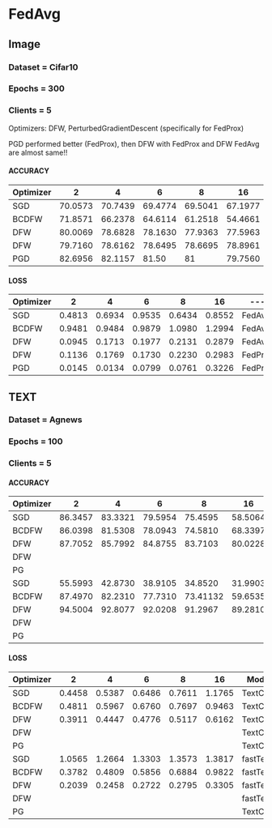 # FedAvg
<h2> Image </h2>
<h3> Dataset = Cifar10 </h3>
<h3> Epochs = 300 </h3>
<h3> Clients = 5 </h3>
Optimizers: DFW, PerturbedGradientDescent (specifically for FedProx)

PGD performed better (FedProx), then DFW with FedProx and DFW FedAvg are almost same!!
<h4> ACCURACY</h4>

| Optimizer | 2 | 4 | 6 | 8 | 16 | --- |
| --- | --- | --- | --- | --- | --- | --- |
| SGD | 70.0573 | 70.7439 | 69.4774 | 69.5041 | 67.1977 | FedAvg |
| BCDFW | 71.8571 | 66.2378 | 64.6114 | 61.2518 | 54.4661 | FedAvg |
| DFW | 80.0069 | 78.6828 | 78.1630 | 77.9363 | 77.5963 |  FedAvg|
| DFW | 79.7160 | 78.6162 | 78.6495 | 78.6695 | 78.8961 | FedProx |
| PGD | 82.6956 | 82.1157 | 81.50 | 81 | 79.7560 | FedProx |

<h4> LOSS</h4>

| Optimizer | 2 | 4 | 6 | 8 | 16 | --- |
| --- | --- | --- | --- | --- | --- | --- |
| SGD | 0.4813 | 0.6934 | 0.9535 | 0.6434 | 0.8552 | FedAvg  |
| BCDFW | 0.9481 | 0.9484 | 0.9879 | 1.0980 | 1.2994 | FedAvg  |
| DFW | 0.0945 | 0.1713 | 0.1977 | 0.2131 | 0.2879 | FedAvg  |
| DFW | 0.1136 | 0.1769 | 0.1730 | 0.2230 | 0.2983 | FedProx |
| PGD | 0.0145 | 0.0134 | 0.0799 | 0.0761 | 0.3226 | FedProx |

<h2> TEXT </h2>
<h3> Dataset = Agnews </h3>
<h3> Epochs = 100 </h3>
<h3> Clients = 5 </h3>

<h4> ACCURACY</h4>

| Optimizer | 2 | 4 | 6 | 8 | 16 | Model | |
| --- | --- | --- | --- | --- | --- | --- | --- |
| SGD | 86.3457 | 83.3321 | 79.5954 | 75.4595| 58.5064 |TextCNN | FedAvg |
| BCDFW | 86.0398 | 81.5308 | 78.0943 | 74.5810 | 68.3397 | TextCNN | FedAvg |
| DFW | 87.7052 | 85.7992 | 84.8755 | 83.7103 | 80.0228 | TextCNN | FedAvg |
| DFW |  |  |  |  |  | TextCNN | FedProx |
| PG |  |  |  |  |  | TextCNN | FedProx |
| SGD | 55.5993 | 42.8730 | 38.9105 | 34.8520 | 31.9903 | fastText | FedAvg |
| BCDFW | 87.4970 | 82.2310 | 77.7310 | 73.41132 | 59.6535 | fastText | FedAvg |
| DFW | 94.5004 | 92.8077 | 92.0208 | 91.2967 | 89.2810 | fastText | FedAvg |
| DFW |  |  |  |  |  | fastText | FedProx |
| PG |  |  |  |  |  | TextCNN | FedProx |

<h4> LOSS</h4>

| Optimizer | 2 | 4 | 6 | 8 | 16 | Model |
| --- | --- | --- | --- | --- | --- | --- |
| SGD| 0.4458 | 0.5387 | 0.6486 | 0.7611 | 1.1765 | TextCNN |
| BCDFW | 0.4811 | 0.5967 | 0.6760 | 0.7697  | 0.9463 | TextCNN |
| DFW | 0.3911 | 0.4447 | 0.4776 | 0.5117 | 0.6162 | TextCNN |
| DFW |  |  |  |  |  | TextCNN | FedProx |
| PG |  |  |  |  |  | TextCNN | FedProx |
| SGD | 1.0565 | 1.2664 | 1.3303 | 1.3573 | 1.3817 | fastText |  
| BCDFW | 0.3782 | 0.4809 | 0.5856 | 0.6884 | 0.9822 | fastText |
| DFW | 0.2039 | 0.2458 | 0.2722 | 0.2795 | 0.3305 | fastText |
| DFW |  |  |  |  |  | fastText | FedProx |
| PG |  |  |  |  |  | TextCNN | FedProx |
